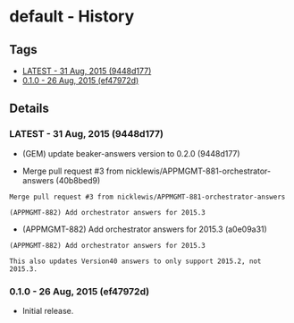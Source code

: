 # default - History
## Tags
* [LATEST - 31 Aug, 2015 (9448d177)](#LATEST)
* [0.1.0 - 26 Aug, 2015 (ef47972d)](#0.1.0)

## Details
### <a name = "LATEST">LATEST - 31 Aug, 2015 (9448d177)

* (GEM) update beaker-answers version to 0.2.0 (9448d177)

* Merge pull request #3 from nicklewis/APPMGMT-881-orchestrator-answers (40b8bed9)


```
Merge pull request #3 from nicklewis/APPMGMT-881-orchestrator-answers

(APPMGMT-882) Add orchestrator answers for 2015.3
```
* (APPMGMT-882) Add orchestrator answers for 2015.3 (a0e09a31)


```
(APPMGMT-882) Add orchestrator answers for 2015.3

This also updates Version40 answers to only support 2015.2, not 2015.3.
```
### <a name = "0.1.0">0.1.0 - 26 Aug, 2015 (ef47972d)

* Initial release.
